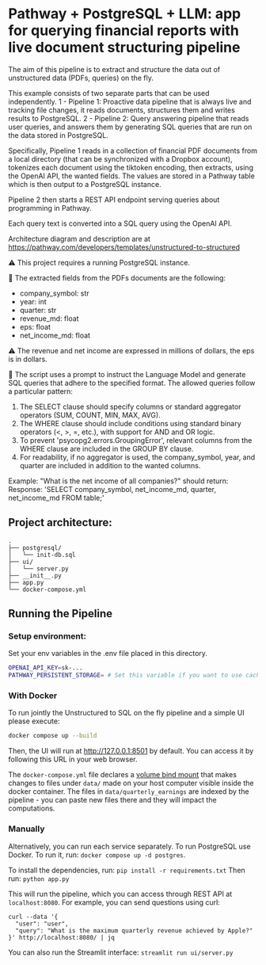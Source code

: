 # Pathway + PostgreSQL + LLM: app for querying financial reports with live document structuring pipeline

The aim of this pipeline is to extract and structure the data out of unstructured data (PDFs, queries)
on the fly.

This example consists of two separate parts that can be used independently.
1 - Pipeline 1: Proactive data pipeline that is always live and tracking file changes,
    it reads documents, structures them and writes results to PostgreSQL.
2 - Pipeline 2: Query answering pipeline that reads user queries, and answers them by
    generating SQL queries that are run on the data stored in PostgreSQL.


Specifically, Pipeline 1 reads in a collection of financial PDF documents from a local directory
(that can be synchronized with a Dropbox account), tokenizes each document using the tiktoken encoding,
then extracts, using the OpenAI API, the wanted fields.
The values are stored in a Pathway table which is then output to a PostgreSQL instance.

Pipeline 2 then starts a REST API endpoint serving queries about programming in Pathway.

Each query text is converted into a SQL query using the OpenAI API.

Architecture diagram and description are at
https://pathway.com/developers/templates/unstructured-to-structured


⚠️ This project requires a running PostgreSQL instance.

🔵 The extracted fields from the PDFs documents are the following:
- company_symbol: str
- year: int
- quarter: str
- revenue_md: float
- eps: float
- net_income_md: float

⚠️ The revenue and net income are expressed in millions of dollars, the eps is in dollars.

🔵 The script uses a prompt to instruct the Language Model and generate SQL queries that adhere to the specified format.
The allowed queries follow a particular pattern:
1. The SELECT clause should specify columns or standard aggregator operators (SUM, COUNT, MIN, MAX, AVG).
2. The WHERE clause should include conditions using standard binary operators (<, >, =, etc.),
    with support for AND and OR logic.
3. To prevent 'psycopg2.errors.GroupingError', relevant columns from the WHERE clause are included
    in the GROUP BY clause.
4. For readability, if no aggregator is used, the company_symbol, year,
    and quarter are included in addition to the wanted columns.

Example:
"What is the net income of all companies?" should return:
Response:
'SELECT company_symbol, net_income_md, quarter, net_income_md FROM table;'


## Project architecture:
```
.
├── postgresql/
│   └── init-db.sql
├── ui/
│   └── server.py
├── __init__.py
├── app.py
└── docker-compose.yml
```

## Running the Pipeline

### Setup environment:

Set your env variables in the .env file placed in this directory.

```bash
OPENAI_API_KEY=sk-...
PATHWAY_PERSISTENT_STORAGE= # Set this variable if you want to use caching
```

### With Docker

To run jointly the Unstructured to SQL on the fly pipeline and a simple UI please execute:

```bash
docker compose up --build
```

Then, the UI will run at http://127.0.0.1:8501 by default. You can access it by following this URL in your web browser.

The `docker-compose.yml` file declares a [volume bind mount](https://docs.docker.com/reference/cli/docker/container/run/#volume) that makes changes to files under `data/` made on your host computer visible inside the docker container. The files in `data/quarterly_earnings` are indexed by the pipeline - you can paste new files there and they will impact the computations.

### Manually

Alternatively, you can run each service separately. To run PostgreSQL use Docker. To run it, run:
`docker compose up -d postgres`.

To install the dependencies, run:
`pip install -r requirements.txt`
Then run:
`python app.py`

This will run the pipeline, which you can access through REST API at `localhost:8080`. For example, you can send questions using curl:
```
curl --data '{
  "user": "user",
  "query": "What is the maximum quarterly revenue achieved by Apple?"
}' http://localhost:8080/ | jq
```

You can also run the Streamlit interface:
`streamlit run ui/server.py`

